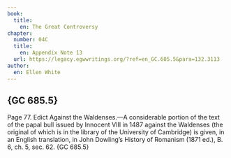 ```yaml
---
book:
  title:
    en: The Great Controversy
chapter:
  number: 04C
  title:
    en: Appendix Note 13
  url: https://legacy.egwwritings.org/?ref=en_GC.685.5&para=132.3113
author:
  en: Ellen White
---
```


## {GC 685.5}

Page 77. Edict Against the Waldenses.—A considerable portion of the text of the papal bull issued by Innocent VIII in 1487 against the Waldenses (the original of which is in the library of the University of Cambridge) is given, in an English translation, in John Dowling’s History of Romanism (1871 ed.), B. 6, ch. 5, sec. 62. {GC 685.5}
